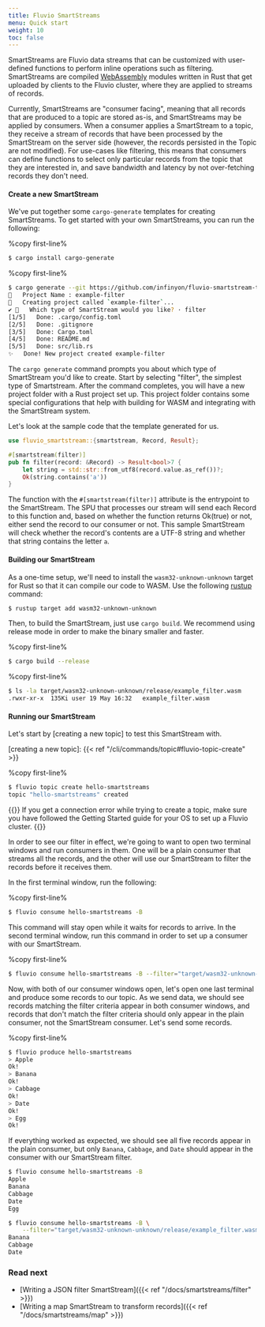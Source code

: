 ```yaml
---
title: Fluvio SmartStreams
menu: Quick start
weight: 10
toc: false
---
```


SmartStreams are Fluvio data streams that can be customized with user-defined
functions to perform inline operations such as filtering. SmartStreams are compiled
<a href="https://webassembly.org/" target="_blank">WebAssembly</a>
modules written in Rust that get uploaded by clients to the Fluvio cluster,
where they are applied to streams of records.

Currently, SmartStreams are "consumer facing", meaning that all records that are
produced to a topic are stored as-is, and SmartStreams may be applied by consumers.
When a consumer applies a SmartStream to a topic, they receive a stream of records
that have been processed by the SmartStream on the server side (however, the records
persisted in the Topic are not modified). For use-cases like
filtering, this means that consumers can define functions to select only particular
records from the topic that they are interested in, and save bandwidth and latency
by not over-fetching records they don't need.

#### Create a new SmartStream

We've put together some `cargo-generate` templates for creating SmartStreams. To
get started with your own SmartStreams, you can run the following:

%copy first-line%
```bash
$ cargo install cargo-generate
```

%copy first-line%
```bash
$ cargo generate --git https://github.com/infinyon/fluvio-smartstream-template
🤷   Project Name : example-filter
🔧   Creating project called `example-filter`...
✔ 🤷   Which type of SmartStream would you like? · filter
[1/5]   Done: .cargo/config.toml
[2/5]   Done: .gitignore
[3/5]   Done: Cargo.toml
[4/5]   Done: README.md
[5/5]   Done: src/lib.rs
✨   Done! New project created example-filter
```

The `cargo generate` command prompts you about which type of SmartStream you'd
like to create. Start by selecting "filter", the simplest type of Smartstream.
After the command completes, you will have a new project folder with a Rust
project set up. This project folder contains some special configurations that
help with building for WASM and integrating with the SmartStream system.

Let's look at the sample code that the template generated for us.

```rust
use fluvio_smartstream::{smartstream, Record, Result};

#[smartstream(filter)]
pub fn filter(record: &Record) -> Result<bool>7 {
    let string = std::str::from_utf8(record.value.as_ref())?;
    Ok(string.contains('a'))
}
```

The function with the `#[smartstream(filter)]` attribute is the entrypoint to the
SmartStream. The SPU that processes our stream will send each Record to this
function and, based on whether the function returns Ok(true) or not, either send
the record to our consumer or not. This sample SmartStream will check whether
the record's contents are a UTF-8 string and whether that string contains the
letter `a`.

#### Building our SmartStream

As a one-time setup, we'll need to install the `wasm32-unknown-unknown` target
for Rust so that it can compile our code to WASM. Use the following [rustup]
command:

[rustup]: https://rustup.rs

```bash
$ rustup target add wasm32-unknown-unknown
```

Then, to build the SmartStream, just use `cargo build`. We recommend using release
mode in order to make the binary smaller and faster.

%copy first-line%
```bash
$ cargo build --release
```

%copy first-line%
```bash
$ ls -la target/wasm32-unknown-unknown/release/example_filter.wasm
.rwxr-xr-x  135Ki user 19 May 16:32   example_filter.wasm
```

#### Running our SmartStream

Let's start by [creating a new topic] to test this SmartStream with.

[creating a new topic]: {{< ref "/cli/commands/topic#fluvio-topic-create" >}}

%copy first-line%
```bash
$ fluvio topic create hello-smartstreams
topic "hello-smartstreams" created
```

{{<idea>}}
If you get a connection error while trying to create a topic, make sure you have
followed the Getting Started guide for your OS to set up a Fluvio cluster.
{{</idea>}}

In order to see our filter in effect, we're going to want to open two terminal
windows and run consumers in them. One will be a plain consumer that streams all
the records, and the other will use our SmartStream to filter the records before
it receives them.

In the first terminal window, run the following:

%copy first-line%
```bash
$ fluvio consume hello-smartstreams -B
```

This command will stay open while it waits for records to arrive. In the second
terminal window, run this command in order to set up a consumer with our
SmartStream.

%copy first-line%
```bash
$ fluvio consume hello-smartstreams -B --filter="target/wasm32-unknown-unknown/release/example_filter.wasm"
```

Now, with both of our consumer windows open, let's open one last terminal and
produce some records to our topic. As we send data, we should see records matching
the filter criteria appear in both consumer windows, and records that don't match
the filter criteria should only appear in the plain consumer, not the SmartStream
consumer. Let's send some records.

%copy first-line%
```bash
$ fluvio produce hello-smartstreams
> Apple
Ok!
> Banana
Ok!
> Cabbage
Ok!
> Date
Ok!
> Egg
Ok!
```

If everything worked as expected, we should see all five records appear in the
plain consumer, but only `Banana`, `Cabbage`, and `Date` should appear in the
consumer with our SmartStream filter.

```bash
$ fluvio consume hello-smartstreams -B
Apple
Banana
Cabbage
Date
Egg
```

```bash
$ fluvio consume hello-smartstreams -B \
    --filter="target/wasm32-unknown-unknown/release/example_filter.wasm"
Banana
Cabbage
Date
```

### Read next

- [Writing a JSON filter SmartStream]({{< ref "/docs/smartstreams/filter" >}})
- [Writing a map SmartStream to transform records]({{< ref "/docs/smartstreams/map" >}})
